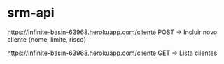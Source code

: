 # srm-api

https://infinite-basin-63968.herokuapp.com/cliente POST -> Incluir novo cliente {nome, limite, risco}

https://infinite-basin-63968.herokuapp.com/cliente GET -> Lista clientes
